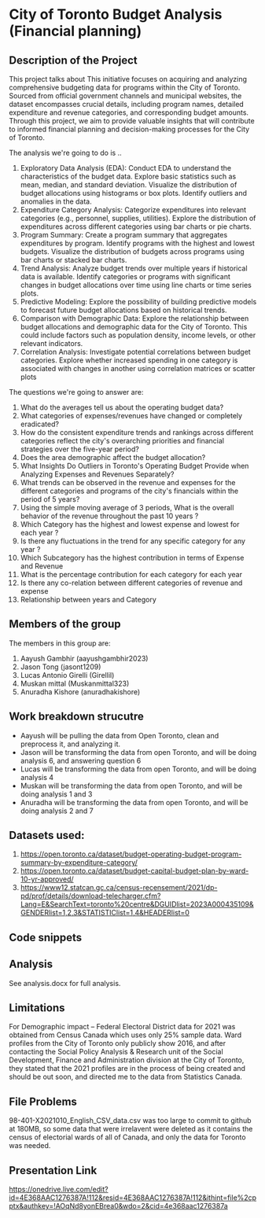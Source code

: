 # City of Toronto Budget Analysis (Financial planning)

## Description of the Project 

This project talks about 
This initiative focuses on acquiring and analyzing comprehensive budgeting data for programs within the City of Toronto. Sourced from official government channels and municipal websites, the dataset encompasses crucial details, including program names, detailed expenditure and revenue categories, and corresponding budget amounts. Through this project, we aim to provide valuable insights that will contribute to informed financial planning and decision-making processes for the City of Toronto.

The analysis we're going to do is .. 
1. Exploratory Data Analysis (EDA):
   Conduct EDA to understand the characteristics of the budget data.
   Explore basic statistics such as mean, median, and standard deviation.
   Visualize the distribution of budget allocations using histograms or box plots.
   Identify outliers and anomalies in the data.
2. Expenditure Category Analysis:
   Categorize expenditures into relevant categories (e.g., personnel, supplies, utilities).
   Explore the distribution of expenditures across different categories using bar charts or pie charts.
3. Program Summary:
   Create a program summary that aggregates expenditures by program.
   Identify programs with the highest and lowest budgets.
   Visualize the distribution of budgets across programs using bar charts or stacked bar charts.
4. Trend Analysis:
   Analyze budget trends over multiple years if historical data is available.
   Identify categories or programs with significant changes in budget allocations over time using line charts or time series plots.
5. Predictive Modeling:
   Explore the possibility of building predictive models to forecast future budget allocations based on historical trends.
6. Comparison with Demographic Data:
   Explore the relationship between budget allocations and demographic data for the City of Toronto. This could include factors such as population density, income levels, or other relevant indicators.
7. Correlation Analysis:
   Investigate potential correlations between budget categories.
   Explore whether increased spending in one category is associated with changes in another using correlation matrices or scatter plots

The questions we're going to answer are: 
1. What do the averages tell us about the operating budget data? ​
2. What categories of expenses/revenues have changed or completely eradicated? ​
3. How do the consistent expenditure trends and rankings across different categories reflect the city's overarching priorities and financial strategies over the five-year period? ​
4. Does the area demographic affect the budget allocation? ​
5. What Insights Do Outliers in Toronto's Operating Budget Provide when Analyzing Expenses     and Revenues Separately? ​
6. What trends can be observed in the revenue and expenses for the different categories and programs of the city's financials within the period of 5 years? ​
7. Using the simple moving average of 3 periods, What is the overall behavior of the revenue throughout the past 10 years ? ​
8. Which Category has the highest and lowest expense and lowest for each year ?​
9. Is there any fluctuations in the trend for any specific category for any year ?​
10. Which Subcategory has the highest contribution in terms of Expense and Revenue ​
11. What is the percentage contribution for each category for each year ​
12. Is there any co-relation between different categories of revenue and expense ​
13. Relationship between years and Category ​

## Members of the group

The members in this group are: 
1. Aayush Gambhir (aayushgambhir2023)
2. Jason Tong (jasont1209)
3. Lucas Antonio Girelli (Girellil)
4. Muskan mittal (Muskanmittal323)
5. Anuradha Kishore (anuradhakishore)

## Work breakdown strucutre
- Aayush will be pulling the data from Open Toronto, clean and preprocess it, and analyzing it.
- Jason will be transforming the data from open Toronto, and will be doing analysis 6, and answering question 6
- Lucas will be transforming the data from open Toronto, and will be doing analysis 4
- Muskan will be transforming the data from open Toronto, and will be doing analysis 1 and 3 
- Anuradha will be transforming the data from open Toronto, and will be doing analysis 2 and 7


## Datasets used: 
1. https://open.toronto.ca/dataset/budget-operating-budget-program-summary-by-expenditure-category/
2. https://open.toronto.ca/dataset/budget-capital-budget-plan-by-ward-10-yr-approved/
3. https://www12.statcan.gc.ca/census-recensement/2021/dp-pd/prof/details/download-telecharger.cfm?Lang=E&SearchText=toronto%20centre&DGUIDlist=2023A000435109&GENDERlist=1,2,3&STATISTIClist=1,4&HEADERlist=0 

## Code snippets


## Analysis 
See analysis.docx for full analysis.


## Limitations
For Demographic impact – Federal Electoral District data for 2021 was obtained from Census Canada which uses only 25% sample data. Ward profiles from the City of Toronto only publicly show 2016, and after contacting the Social Policy Analysis & Research unit of the Social Development, Finance and Administration division at the City of Toronto, they stated that the 2021 profiles are in the process of being created and should be out soon, and directed me to the data from Statistics Canada.

## File Problems
98-401-X2021010_English_CSV_data.csv was too large to commit to github at 180MB, so some data that were irrelavent were deleted as it contains the census of electorial wards of all of Canada, and only the data for Toronto was needed.

## Presentation Link
https://onedrive.live.com/edit?id=4E368AAC1276387A!112&resid=4E368AAC1276387A!112&ithint=file%2cpptx&authkey=!AOqNd8yonEBrea0&wdo=2&cid=4e368aac1276387a
